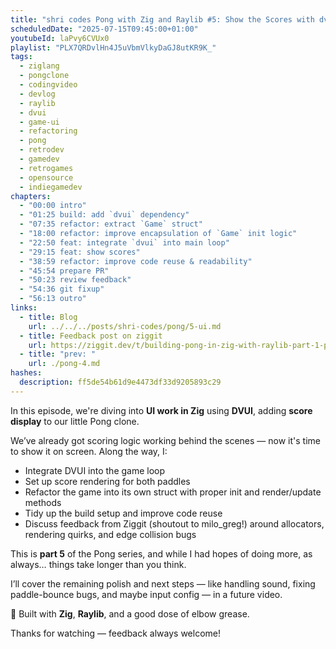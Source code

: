 ```yaml
---
title: "shri codes Pong with Zig and Raylib #5: Show the Scores with dvui"
scheduledDate: "2025-07-15T09:45:00+01:00"
youtubeId: laPvy6CVUx0
playlist: "PLX7QRDvlHn4J5uVbmVlkyDaGJ8utKR9K_"
tags:
  - ziglang
  - pongclone
  - codingvideo
  - devlog
  - raylib
  - dvui
  - game-ui
  - refactoring
  - pong
  - retrodev
  - gamedev
  - retrogames
  - opensource
  - indiegamedev
chapters:
  - "00:00 intro"
  - "01:25 build: add `dvui` dependency"
  - "07:35 refactor: extract `Game` struct"
  - "18:00 refactor: improve encapsulation of `Game` init logic"
  - "22:50 feat: integrate `dvui` into main loop"
  - "29:15 feat: show scores"
  - "38:59 refactor: improve code reuse & readability"
  - "45:54 prepare PR"
  - "50:23 review feedback"
  - "54:36 git fixup"
  - "56:13 outro"
links:
  - title: Blog
    url: ../../../posts/shri-codes/pong/5-ui.md
  - title: Feedback post on ziggit
    url: https://ziggit.dev/t/building-pong-in-zig-with-raylib-part-1-paddles-and-a-ball/10768/12
  - title: "prev: "
    url: ./pong-4.md
hashes:
  description: ff5de54b61d9e4473df33d9205893c29
---
```


In this episode, we're diving into **UI work in Zig** using **DVUI**, adding
**score display** to our little Pong clone.

We’ve already got scoring logic working behind the scenes — now it's time to
show it on screen. Along the way, I:

- Integrate DVUI into the game loop
- Set up score rendering for both paddles
- Refactor the game into its own struct with proper init and render/update
  methods
- Tidy up the build setup and improve code reuse
- Discuss feedback from Ziggit (shoutout to milo_greg!) around allocators,
  rendering quirks, and edge collision bugs

This is **part 5** of the Pong series, and while I had hopes of doing more, as
always… things take longer than you think.

I’ll cover the remaining polish and next steps — like handling sound, fixing
paddle-bounce bugs, and maybe input config — in a future video.

🔧 Built with **Zig**, **Raylib**, and a good dose of elbow grease.

Thanks for watching — feedback always welcome!
